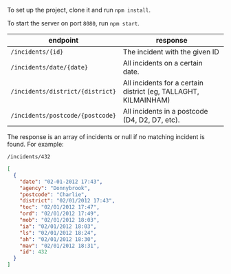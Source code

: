 To set up the project, clone it and run `npm install`.

To start the server on port `8080`, run `npm start`.


|  endpoint                        | response |
|----------------------------------|----------|
| `/incidents/{id}`                | The incident with the given ID |
| `/incidents/date/{date}`         | All incidents on a certain date. |
| `/incidents/district/{district}` | All incidents for a certain district (eg, TALLAGHT, KILMAINHAM) |
| `/incidents/postcode/{postcode}` | All incidents in a postcode (D4, D2, D7, etc). |

The response is an array of incidents or null if no matching incident is found. For example:

`/incidents/432`

```json
[
  {
    "date": "02-01-2012 17:43",
    "agency": "Donnybrook",
    "postcode": "Charlie",
    "district": "02/01/2012 17:43",
    "toc": "02/01/2012 17:47",
    "ord": "02/01/2012 17:49",
    "mob": "02/01/2012 18:03",
    "ia": "02/01/2012 18:03",
    "ls": "02/01/2012 18:24",
    "ah": "02/01/2012 18:30",
    "mav": "02/01/2012 18:31",
    "id": 432
  }
]
```
